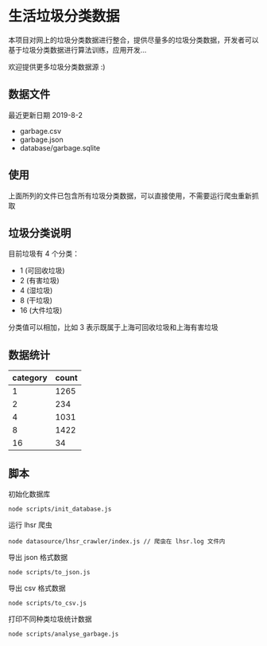 # 生活垃圾分类数据

本项目对网上的垃圾分类数据进行整合，提供尽量多的垃圾分类数据，开发者可以基于垃圾分类数据进行算法训练，应用开发...

欢迎提供更多垃圾分类数据源 :)

## 数据文件

最近更新日期 2019-8-2

- garbage.csv
- garbage.json
- database/garbage.sqlite

## 使用

上面所列的文件已包含所有垃圾分类数据，可以直接使用，不需要运行爬虫重新抓取

## 垃圾分类说明

目前垃圾有 4 个分类：

- 1 (可回收垃圾)
- 2 (有害垃圾)
- 4 (湿垃圾)
- 8 (干垃圾)
- 16 (大件垃圾)

分类值可以相加，比如 3 表示既属于上海可回收垃圾和上海有害垃圾

## 数据统计

category | count
------------- | -------------
1 | 1265
2 | 234
4 | 1031
8 | 1422
16 | 34

## 脚本

初始化数据库

```
node scripts/init_database.js
```

运行 lhsr 爬虫

```
node datasource/lhsr_crawler/index.js // 爬虫在 lhsr.log 文件内
```

导出 json 格式数据

```
node scripts/to_json.js
```

导出 csv 格式数据

```
node scripts/to_csv.js
```

打印不同种类垃圾统计数据

```
node scripts/analyse_garbage.js
```
